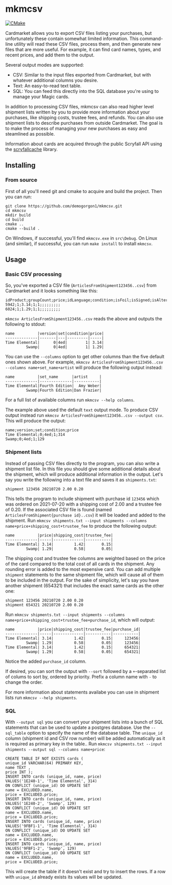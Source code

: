 # mkmcsv
[![CMake](https://github.com/demogorgon1/mkmcsv/actions/workflows/cmake.yml/badge.svg)](https://github.com/demogorgon1/mkmcsv/actions/workflows/cmake.yml)

Cardmarket allows you to export CSV files listing your purchases, but unfortunately these contain somewhat limited information. This command-line utility will read these CSV files, process them, and then generate new files that are more useful. For example, it can find card names, types, and recent prices, and add them to the output. 

Several output modes are supported:

- CSV: Similar to the input files exported from Cardmarket, but with whatever additional columns you desire.
- Text: An easy-to-read text table.
- SQL: You can feed this directly into the SQL database you're using to manage your Magic cards. 

In addition to processing CSV files, mkmcsv can also read higher level shipment lists written by you to provide more information about your purchases, like shipping costs, trustee fees, and refunds. You can also use shipment lists to describe purchases from outside Cardmarket. The goal is to make the process of managing your new purchases as easy and steamlined as possible.

Information about cards are acquired through the public Scryfall API using the [scryfallcache](https://github.com/demogorgon1/scryfallcache) library.

## Installing
### From source
First of all you'll need git and cmake to acquire and build the project. Then you can run:
```
git clone https://github.com/demogorgon1/mkmcsv.git
cd mkmcsv
mkdir build
cd build
cmake ..
cmake --build .
```
On Windows, if successful, you'll find ```mkmcsv.exe``` in ```src\Debug```.
On Linux (and similar), if successful, you can run ```make install``` to install ```mkmcsv```.

## Usage
### Basic CSV processing
So, you've exported a CSV file (```ArticlesFromShipment123456..csv```) from Cardmarket and it looks something like this:
```
idProduct;groupCount;price;idLanguage;condition;isFoil;isSigned;isAltered;isPlayset;isReverseHolo;isFirstEd;isFullArt;isUberRare;isWithDie
5942;1;3.14;1;1;;;;;;;;;
6024;1;1.29;1;1;;;;;;;;;
```
```mkmcsv ArticlesFromShipment123456..csv``` reads the above and outputs the following to stdout:
```
name          |version|set|condition|price|
--------------|-------|---|---------|-----|
Time Elemental|      0|4ed|        1| 3.14|
         Swamp|      0|4ed|        1| 1.29|
```
You can use the ```--columns``` option to get other columns than the five default ones shown above. For example,
```mkmcsv ArticlesFromShipment123456..csv --columns name+set_name+artist``` will produce the following output instead:
```
name          |set_name      |artist     |
--------------|--------------|-----------|
Time Elemental|Fourth Edition|  Amy Weber|
         Swamp|Fourth Edition|Dan Frazier|
```
For a full list of available columns run ```mkmcsv --help columns```.

The example above used the default ```text``` output mode. To produce CSV output instead run ```mkmcsv ArticlesFromShipment123456..csv --output csv```.
This will produce the output:
```
name;version;set;condition;price
Time Elemental;0;4ed;1;314
Swamp;0;4ed;1;129
```

### Shipment lists
Instead of passing CSV files directly to the program, you can also write a shipment list file. In this file you should give some additional details about the shipment, which will produce additional information in the output. Let's say you write the following into a text file and saves it as ```shipments.txt```:
```
shipment 123456 20210720 2.00 0.20
```
This tells the program to include shipment with purchase id ```123456``` which was ordered on 2021-07-20 with a shipping cost of 2.00 and a trustee fee of 0.20. If the associated CSV file is found (named ```ArticlesFromShipment{purchase id}..csv```) it will be loaded and added to the shipment. Run ```mkmcsv shipments.txt --input shipments --columns name+price+shipping_cost+trustee_fee``` to produce the following output:
```
name          |price|shipping_cost|trustee_fee|
--------------|-----|-------------|-----------|
Time Elemental| 3.14|         1.42|       0.15|
         Swamp| 1.29|         0.58|       0.05|
```
The shipping cost and trustee fee columns are weighted based on the price of the card compared to the total cost of all cards in the shipment. Any rounding error is added to the most expensive card.
You can add multiple ```shipment``` statements to the same shipment file, which will cause all of them to be included in the output. For the sake of simplicity, let's say you have another shipment (654321) that includes the exact same cards as the other one:
```
shipment 123456 20210720 2.00 0.20
shipment 654321 20210720 2.00 0.20
```
Run ```mkmcsv shipments.txt --input shipments --columns name+price+shipping_cost+trustee_fee+purchase_id```, which will output:
```
name          |price|shipping_cost|trustee_fee|purchase_id|
--------------|-----|-------------|-----------|-----------|
Time Elemental| 3.14|         1.42|       0.15|     123456|
         Swamp| 1.29|         0.58|       0.05|     123456|
Time Elemental| 3.14|         1.42|       0.15|     654321|
         Swamp| 1.29|         0.58|       0.05|     654321|
```
Notice the added ```purchase_id``` column.

If desired, you can sort the output with ```--sort``` followed by a ```+```-separated list of colums to sort by, ordered by priority. Prefix a column name with ```-``` to change the order.

For more information about statements availabe you can use in shipment lists run ```mkmcsv --help shipments```.

### SQL
With ```--output sql``` you can convert your shipment lists into a bunch of SQL statements that can be used to update a postgres database. Use the ```--sql_table``` option to specify the name of the database table. The ```unique_id``` column (shipment id and CSV row number) will be added automatically as it is required as primary key in the table.. Run ```mkmcsv shipments.txt --input shipments --output sql --columns name+price```:
```
CREATE TABLE IF NOT EXISTS cards (
unique_id VARCHAR(64) PRIMARY KEY,
name TEXT ,
price INT );
INSERT INTO cards (unique_id, name, price)
VALUES('1E240-1', 'Time Elemental', 314)
ON CONFLICT (unique_id) DO UPDATE SET
name = EXCLUDED.name,
price = EXCLUDED.price;
INSERT INTO cards (unique_id, name, price)
VALUES('1E240-2', 'Swamp', 129)
ON CONFLICT (unique_id) DO UPDATE SET
name = EXCLUDED.name,
price = EXCLUDED.price;
INSERT INTO cards (unique_id, name, price)
VALUES('9FBF1-1', 'Time Elemental', 314)
ON CONFLICT (unique_id) DO UPDATE SET
name = EXCLUDED.name,
price = EXCLUDED.price;
INSERT INTO cards (unique_id, name, price)
VALUES('9FBF1-2', 'Swamp', 129)
ON CONFLICT (unique_id) DO UPDATE SET
name = EXCLUDED.name,
price = EXCLUDED.price;
```
This will create the table if it doesn't exist and try to insert the rows. If a row with ```unique_id``` already exists its values will be updated.
